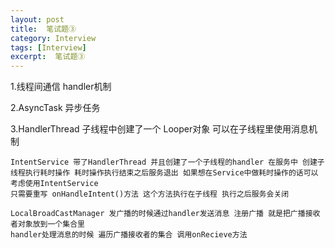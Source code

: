 ```yaml
---
layout: post
title:  笔试题③
category: Interview
tags: [Interview]
excerpt:  笔试题③
---
```


1.线程间通信 handler机制

2.AsyncTask 异步任务 

3.HandlerThread 子线程中创建了一个 Looper对象 可以在子线程里使用消息机制 

	IntentService 带了HandlerThread 并且创建了一个子线程的handler 在服务中 创建子线程执行耗时操作 耗时操作执行结束之后服务退出 如果想在Service中做耗时操作的话可以考虑使用IntentService 
	只需要重写 onHandleIntent()方法 这个方法执行在子线程 执行之后服务会关闭
	
	LocalBroadCastManager 发广播的时候通过handler发送消息 注册广播 就是把广播接收者对象放到一个集合里 
	handler处理消息的时候 遍历广播接收者的集合 调用onRecieve方法